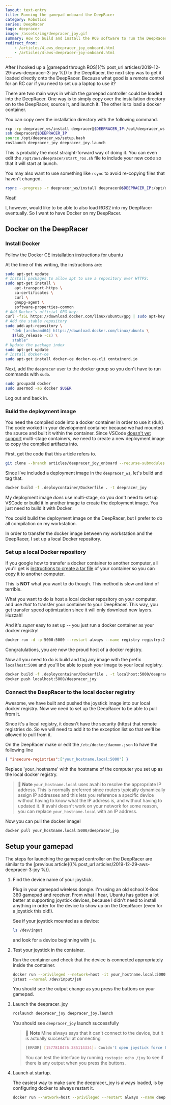 ```yaml
---
layout: text-entry
title: Running the gamepad onboard the DeepRacer
category: Robotics
series: DeepRacer
tags: deepracer
image: /assets/img/deepracer_joy.gif
summary: How to build and install the ROS software to run the DeepRacer with a gamepad or joystick.
redirect_from: 
    - /articles/4_aws_deepracer_joy_onboard.html
    - /articles/4-aws-deepracer-joy-onboard.html
---
```


After I hooked up a [gamepad through ROS]({% post_url articles/2019-12-29-aws-deepracer-3-joy %}) to the DeepRacer, the next step was to get it loaded directly onto the DeepRacer.  Because what good is a remote control for an RC car if you need to set up a laptop to use it?

There are two main ways in which the gamepad controller could be loaded into the DeepRacer.  One way is to simply copy over the installation directory on to the DeepRacer, source it, and launch it.  The other is to load a docker container.

You can copy over the installation directory with the following command.

```bash
rcp -rp deepracer_ws/install deepracer@$DEEPRACER_IP:/opt/deepracer_ws
ssh deepracer@$DEEPRACER_IP
source /opt/deepracer_ws/setup.bash
roslaunch deepracer_joy deepracer_joy.launch
```

This is probably the most straight-forward way of doing it.  You can even edit the `/opt/aws/deepracer/start_ros.sh` file to include your new code so that it will start at launch.

You may also want to use something like `rsync` to avoid re-copying files that haven't changed.

```bash
rsync --progress -r deepracer_ws/install deepracer@$DEEPRACER_IP:/opt/deepracer_ws
```

Neat!

I, however, would like to be able to also load ROS2 into my DeepRacer eventually. So I want to have Docker on my DeepRacer.

## Docker on the DeepRacer

### Install Docker

Follow the Docker CE [installation instructions for ubuntu](https://docs.docker.com/install/linux/docker-ce/ubuntu/)

At the time of this writing, the instructions are:

```bash
sudo apt-get update
# Install packages to allow apt to use a repository over HTTPS:
sudo apt-get install \
    apt-transport-https \
    ca-certificates \
    curl \
    gnupg-agent \
    software-properties-common
# Add Docker’s official GPG key:
curl -fsSL https://download.docker.com/linux/ubuntu/gpg | sudo apt-key add -
# Add the stable repository
sudo add-apt-repository \
   "deb [arch=amd64] https://download.docker.com/linux/ubuntu \
   $(lsb_release -cs) \
   stable"
# Update the package index
sudo apt-get update
# Install docker-ce
sudo apt-get install docker-ce docker-ce-cli containerd.io
```

Next, add the `deepracer` user to the docker group so you don't have to run commands with `sudo`.

```bash
sudo groupadd docker
sudo usermod -aG docker $USER
```

Log out and back in.

### Build the deployment image

You need the compiled code into a docker container in order to use it (duh).  The code worked in your development container because we had mounted the source and built it within the container.   Since VSCode [doesn't yet support](https://github.com/microsoft/vscode-remote-release/issues/46) multi-stage containers, we need to create a new deployment image to copy the compiled artifacts into.

First, get the code that this article refers to.

```bash
git clone --branch articles/deepracer_joy_onboard --recurse-submodules https://github.com/athackst/deepracer_ws.git
```

Since I've included a deployment image in the `deepracer_ws`, let's build and tag that.

```bash
docker build -f .deploycontainer/Dockerfile . -t deepracer_joy
```

My deployment image _does_ use multi-stage, so you don't need to set up VSCode or build it in another image to create the deployment image. You just need to build it with Docker.

You could build the deployment image on the DeepRacer, but I prefer to do all compilation on my workstation.

In order to transfer the docker image between my workstation and the DeepRacer, I set up a local Docker repository.

### Set up a local Docker repository

If you google how to transfer a docker container to another computer, all you'll get is [instructions to create a tar file](https://stackoverflow.com/questions/23935141/how-to-copy-docker-images-from-one-host-to-another-without-using-a-repository) of your container so you can copy it to another computer.

This is **NOT** what you want to do though.  This method is slow and kind of terrible.

What you want to do is host a local docker repository on your computer, and use _that_ to transfer your container to your DeepRacer.  This way, you get transfer speed optimization since it will only download new layers. Huzzah!

And it's *super* easy to set up -- you just run a docker container as your docker registry!

```bash
docker run -d -p 5000:5000 --restart always --name registry registry:2
```

Congratulations, you are now the proud host of a docker registry.

Now all you need to do is build and tag any image with the prefix `localhost:5000` and you'll be able to push your image to your local registry.

```bash
docker build -f .deploycontainer/Dockerfile . -t localhost:5000/deepracer_joy
docker push localhost:5000/deepracer_joy
```

### Connect the DeepRacer to the local docker registry

Awesome, we have built and pushed the joystick image into our local docker registry. Now we need to set up the DeepRacer to be able to pull from it.

Since it's a local registry, it doesn't have the security (https) that remote registries do.  So we will need to add it to the exception list so that we'll be allowed to pull from it.

On the DeepRacer make or edit the `/etc/docker/daemon.json` to have the following line

```json
{ "insecure-registries":["your_hostname.local:5000"] }
```

Replace 'your_hostname' with the hostname of the computer you set up as the local docker registry.

> :pencil: **Note** `your_hostname.local` uses avahi to resolve the appropriate IP address.  This is normally preferred since routers typically dynamically assign IP addresses and this lets you reference a specific device without having to know what the IP address is, and without having to updated it.  If avahi doesn't work on your network for some reason, you can replace `your_hostname.local` with an IP address.

Now you can pull the docker image!

```bash
docker pull your_hostname.local:5000/deepracer_joy
```

## Setup your gamepad

The steps for launching the gamepad controller on the DeepRacer are similar to the [previous article]({% post_url articles/2019-12-29-aws-deepracer-3-joy %}).

1. Find the device name of your joystick.

    Plug in your gamepad wireless dongle.  I'm using an old school X-Box 360 gamepad and receiver.  From what I hear, Ubuntu has gotten a lot better at supporting joystick devices, because I didn't need to install anything in order for the device to show up on the DeepRacer (even for a joystick this old!).

    See if your joystick mounted as a device:

    ```bash
    ls /dev/input
    ```

    and look for a device beginning with `js`.

2. Test your joystick in the container.

    Run the container and check that the device is connected appropriately inside the container.

    ```bash
    docker run --privileged --network=host -it your_hostname.local:5000/deepracer_joy bash
    jstest --normal /dev/input/js0
    ```

    You should see the output change as you press the buttons on your gamepad.

3. Launch the deepracer_joy

    ```bash
    roslaunch deepracer_joy deepracer_joy.launch
    ```

    You should see `deepracer_joy` launch successfully

    > :pencil: **Note** Mine always says that it can't connect to the device, but it is actually successful at connecting
    >
    > ```bash
    > [ERROR] [1577818476.385114334]: Couldn't open joystick force feedback!
    >```
    >
    > You can test the interface by running `rostopic echo /joy`  to see if there is any output when you press the buttons.

4. Launch at startup.

   The easiest way to make sure the deepracer_joy is always loaded, is by configuring docker to always restart it.

   ```bash
   docker run --network=host --privileged --restart always --name deepracer_joy your_hostname:5000/deepracer_joy bash -c "roslaunch deepracer_joy deepracer_joy.launch teleop_config:=/opt/deepracer_ws/share/deepracer_joy/config/xbox_360.yaml"
   ```
